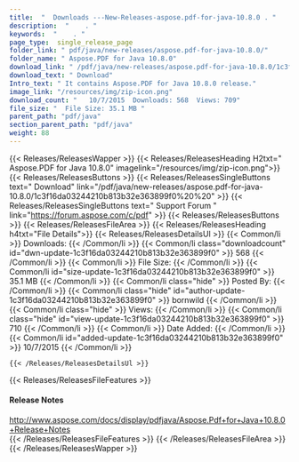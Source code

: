 ```yaml
---
title:  "  Downloads ---New-Releases-aspose.pdf-for-java-10.8.0 . " 
description:  "    . " 
keywords:  "    . " 
page_type:  single_release_page
folder_link: " pdf/java/new-releases/aspose.pdf-for-java-10.8.0/"
folder_name: " Aspose.PDF for Java 10.8.0"
download_link: " /pdf/java/new-releases/aspose.pdf-for-java-10.8.0/1c3f16da03244210b813b32e363899f0"
download_text: " Download"
Intro_text: " It contains Aspose.PDF for Java 10.8.0 release."
image_link: "/resources/img/zip-icon.png"
download_count: "   10/7/2015  Downloads: 568  Views: 709"
file_size: "  File Size: 35.1 MB "
parent_path: "pdf/java"
section_parent_path: "pdf/java"
weight: 88 
---
```


{{< Releases/ReleasesWapper >}}
  {{< Releases/ReleasesHeading H2txt=" Aspose.PDF for Java 10.8.0" imagelink="/resources/img/zip-icon.png">}}
  {{< Releases/ReleasesButtons >}}
    {{< Releases/ReleasesSingleButtons text=" Download" link="/pdf/java/new-releases/aspose.pdf-for-java-10.8.0/1c3f16da03244210b813b32e363899f0%20%20" >}}
    {{< Releases/ReleasesSingleButtons text=" Support Forum " link="https://forum.aspose.com/c/pdf" >}}
  {{< Releases/ReleasesButtons >}}
  {{< Releases/ReleasesFileArea >}}
    {{< Releases/ReleasesHeading h4txt="File Details">}}
    {{< Releases/ReleasesDetailsUl >}}
            {{< Common/li  >}} Downloads: {{< /Common/li >}} 
      {{< Common/li class="downloadcount" id="dwn-update-1c3f16da03244210b813b32e363899f0" >}} 568 {{< /Common/li >}} 
      {{< Common/li  >}} File Size: {{< /Common/li >}} 
      {{< Common/li id="size-update-1c3f16da03244210b813b32e363899f0" >}} 35.1 MB {{< /Common/li >}} 
      {{< Common/li  class="hide" >}} Posted By: {{< /Common/li >}} 
      {{< Common/li class="hide" id="author-update-1c3f16da03244210b813b32e363899f0" >}} bornwild {{< /Common/li >}} 
      {{< Common/li class="hide"  >}} Views: {{< /Common/li >}} 
      {{< Common/li class="hide" id="view-update-1c3f16da03244210b813b32e363899f0" >}} 710 {{< /Common/li >}} 
      {{< Common/li  >}} Date Added: {{< /Common/li >}} 
      {{< Common/li id="added-update-1c3f16da03244210b813b32e363899f0" >}} 10/7/2015 {{< /Common/li >}} 

    {{< /Releases/ReleasesDetailsUl >}}

  {{< Releases/ReleasesFileFeatures >}}
      <h4>Release Notes</h4><div><a href="http://www.aspose.com/docs/display/pdfjava/Aspose.Pdf+for+Java+10.8.0+Release+Notes">http://www.aspose.com/docs/display/pdfjava/Aspose.Pdf+for+Java+10.8.0+Release+Notes</a></div>
  {{< /Releases/ReleasesFileFeatures >}}
 {{< /Releases/ReleasesFileArea >}}
{{< /Releases/ReleasesWapper >}}


